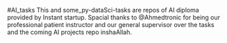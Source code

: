 #AI_tasks
This and some_py-dataSci-tasks are repos of AI diploma provided by Instant startup.
Spacial thanks to @Ahmedtronic for being our professional patient instructor and our general supervisor over the tasks and the coming AI projects repo inshaAllah.
